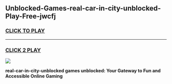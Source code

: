 
## Unblocked-Games-real-car-in-city-unblocked-Play-Free-jwcfj
<h3>
<a href="https://premium76.site?title=real-car-in-city-unblocked&ref=10A">CLICK TO PLAY</a></h3>
<hr>

<h3>
<a href="https://premium76.site?title=real-car-in-city-unblocked&ref=10A">CLICK 2 PLAY</a>
  
</h3>

<a href="https://premium76.site?title=real-car-in-city-unblocked&ref=10A"><img src="https://clearcache.store/games.png"></a>


**real-car-in-city-unblocked games unblocked: Your Gateway to Fun and Accessible Online Gaming**
